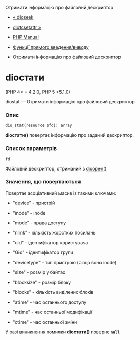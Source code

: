 Отримати інформацію про файловий дескриптор

-   [« dioseek](function.dio-seek.html)
    
-   [diotcsetattr »](function.dio-tcsetattr.html)
    
-   [PHP Manual](index.html)
    
-   [Функції прямого введення/виводу](ref.dio.html)
    
-   Отримати інформацію про файловий дескриптор
    

# dioстати

(PHP 4> = 4.2.0, PHP 5 <5.1.0)

diostat — Отримати інформацію про файловий дескриптор

### Опис

```methodsynopsis
dio_stat(resource $fd): array
```

**dioстати()** повертає інформацію про заданий дескриптор.

### Список параметрів

`fd`

Файловий дескриптор, отриманий з [dioopen()](function.dio-open.html)

### Значення, що повертаються

Повертає асоціативний масив із такими ключами:

-   "device" - пристрій
    
-   "inode" - inode
    
-   "mode" - права доступу
    
-   "nlink" - кількість жорстких посилань
    
-   "uid" - ідентифікатор користувача
    
-   "Gid" - ідентифікатор групи
    
-   "devicetype" - тип пристрою (якщо воно inode)
    
-   "size" - розмір у байтах
    
-   "blocksize" - розмір блоку
    
-   "blocks" - кількість виділених блоків
    
-   "atime" - час останнього доступу
    
-   "mtime" - час останньої модифікації
    
-   "ctime" - час останньої зміни
    

У разі виникнення помилки **dioстати()** поверне **`null`**